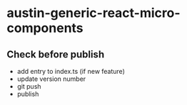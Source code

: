 # austin-generic-react-micro-components

## Check before publish

- add entry to index.ts (if new feature)
- update version number
- git push
- publish

